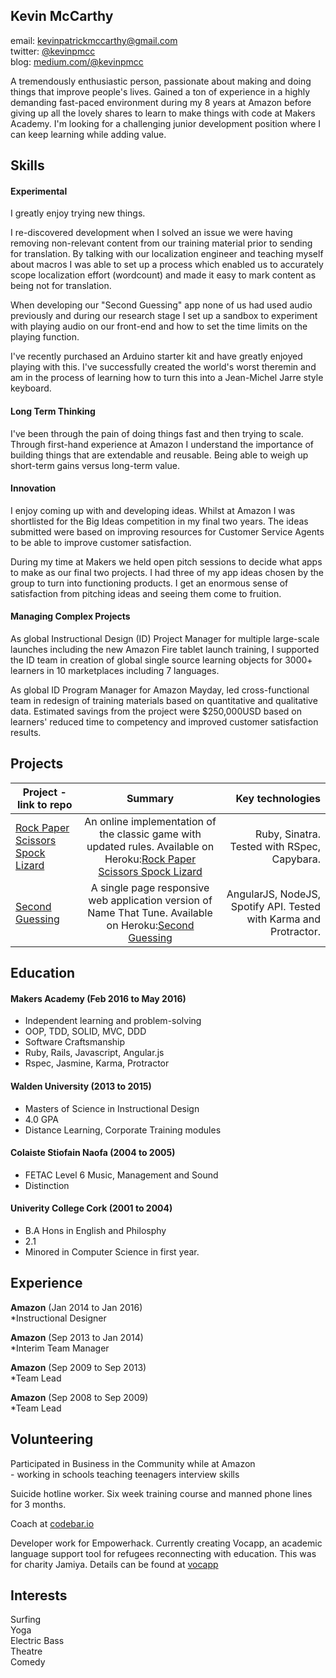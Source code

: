 ## Kevin McCarthy
email: kevinpatrickmccarthy@gmail.com  
twitter: [@kevinpmcc](http://twitter.com/@kevinpmcc)   
blog: [medium.com/@kevinpmcc](http://medium.com/@kevinpmcc)  

A tremendously enthusiastic person, passionate about making and doing things that
improve people's lives. Gained a ton of experience in a highly demanding fast-paced environment during my 8 years at Amazon
before giving up all the lovely shares to learn to make things with code at
Makers Academy. I'm looking for a challenging junior development position where
I can keep learning while adding value. 


## Skills

#### Experimental
I greatly enjoy trying new things. 

I re-discovered development when I solved an issue we were having removing
non-relevant content from our training material prior to sending for
translation. By talking with our localization engineer and teaching myself about
macros I was able to set up a process which enabled us to accurately scope
localization effort (wordcount) and made it easy to mark content as being not
for translation. 

When developing our "Second Guessing" app none of us had used audio previously
and during our research stage I set up a sandbox to experiment with playing
audio on our front-end and how to set the time limits on the playing function. 

I've recently purchased an Arduino starter kit and have greatly enjoyed playing
with this. I've successfully created the world's worst theremin and am in
the process of learning
how to turn this into a Jean-Michel Jarre style keyboard.

#### Long Term Thinking
  I've been through the pain of doing things fast and then trying to scale.
Through first-hand experience at Amazon I understand the importance of building things
that are extendable and reusable. Being able to weigh up short-term gains versus
long-term value. 

#### Innovation
  I enjoy coming up with and developing ideas.
  Whilst at Amazon I was shortlisted for the Big Ideas competition in my final two
  years. The ideas submitted were based on improving resources for
  Customer Service Agents to be able to improve customer satisfaction.

  During my time at Makers we held open pitch sessions to decide what apps to
make as our final two projects. I had three of my app ideas chosen by the group
to turn into functioning
  products. I get an enormous sense of satisfaction from pitching ideas and seeing
  them come to fruition.

#### Managing Complex Projects
  As global Instructional Design (ID) Project Manager for multiple large-scale launches including the new Amazon Fire tablet launch training, I supported the ID team in creation of global single source learning objects for 3000+ learners in 10 marketplaces including 7 languages.

  As global ID Program Manager for Amazon Mayday, led cross-functional team in redesign of training materials based on quantitative and qualitative data. Estimated savings from the project were $250,000USD based on learners' reduced time to competency and improved customer satisfaction results.
  
## Projects  
| Project - link to repo | Summary | Key technologies |
| ---------------------- | :-----: | ---------------: |
| [Rock Paper Scissors Spock Lizard](https://github.com/kevinpmcc/rps-challenge) | An online implementation of the classic game with updated rules. Available on Heroku:[Rock Paper Scissors Spock Lizard](https://kevin-rps-challenge.herokuapp.com/) |  Ruby, Sinatra.  Tested with RSpec, Capybara. |
| [Second Guessing](https://github.com/kevinpmcc/web-spotify-game) | A single page responsive web application version of Name That Tune. Available on Heroku:[Second Guessing](https://spotify-game.herokuapp.com/) | AngularJS, NodeJS, Spotify API. Tested with Karma and Protractor. |

## Education
  

#### Makers Academy (Feb 2016 to May 2016)

  - Independent learning and problem-solving
  - OOP, TDD, SOLID, MVC, DDD
  - Software Craftsmanship
  - Ruby, Rails, Javascript, Angular.js
  - Rspec, Jasmine, Karma, Protractor

#### Walden University  (2013 to 2015)

  - Masters of Science in Instructional Design
  - 4.0 GPA 
  - Distance Learning, Corporate Training modules


#### Colaiste Stiofain Naofa  (2004 to 2005)

  - FETAC Level 6 Music, Management and Sound
  - Distinction

#### Univerity College Cork (2001 to 2004)

  - B.A Hons in English and Philosphy
  - 2.1
  - Minored in Computer Science in first year.



## Experience

**Amazon** (Jan 2014 to Jan 2016)    
  *Instructional Designer  
  
**Amazon** (Sep 2013 to Jan 2014)  
  *Interim Team Manager  
  
**Amazon** (Sep 2009 to Sep 2013)  
  *Team Lead    
  
**Amazon** (Sep 2008 to Sep 2009)  
  *Team Lead  


## Volunteering
  Participated in Business in the Community while at Amazon  
    -  working in schools teaching teenagers interview skills
 
  Suicide hotline worker. Six week training course and manned phone lines for 3
months.  
  
  Coach at [codebar.io](https://codebar.io)
  
  Developer work for Empowerhack. Currently creating Vocapp, an academic language support tool for refugees reconnecting with education. This was for charity Jamiya. Details can be found at [vocapp](https://github.com/empowerhack/vocapp)

## Interests
  Surfing  
  Yoga  
  Electric Bass  
  Theatre  
  Comedy  

